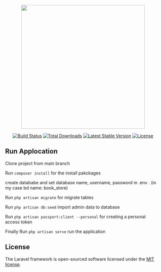 <p align="center"><a href="https://laravel.com" target="_blank"><img src="https://raw.githubusercontent.com/laravel/art/master/logo-lockup/5%20SVG/2%20CMYK/1%20Full%20Color/laravel-logolockup-cmyk-red.svg" width="400"></a></p>

<p align="center">
<a href="https://travis-ci.org/laravel/framework"><img src="https://travis-ci.org/laravel/framework.svg" alt="Build Status"></a>
<a href="https://packagist.org/packages/laravel/framework"><img src="https://img.shields.io/packagist/dt/laravel/framework" alt="Total Downloads"></a>
<a href="https://packagist.org/packages/laravel/framework"><img src="https://img.shields.io/packagist/v/laravel/framework" alt="Latest Stable Version"></a>
<a href="https://packagist.org/packages/laravel/framework"><img src="https://img.shields.io/packagist/l/laravel/framework" alt="License"></a>
</p>

## Run Applocation

Clone project from main branch

Run `composer install` for the install pakckages

create datababe and set database name, username, password in .env . (in my case bd name: book_store)

Run `php artisan migrate` for migrate tables

Run `php artisan db:seed` import admin data to database

Run `php artisan passport:client --personal` for  creating a personal access token

Finally Run `php artisan serve` run the application


## License

The Laravel framework is open-sourced software licensed under the [MIT license](https://opensource.org/licenses/MIT).
